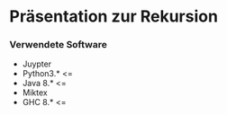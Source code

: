 # Präsentation zur Rekursion 

### Verwendete Software 
- Juypter 
- Python3.* <= 
- Java 8.* <=
- Miktex
- GHC 8.* <=
